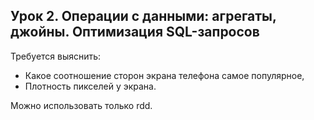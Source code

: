 ## Урок 2. Операции с данными: агрегаты, джойны. Оптимизация SQL-запросов

Требуется выяснить:

  *  Какое соотношение сторон экрана телефона самое популярное,
  *  Плотность пикселей у экрана.

Можно использовать только rdd.
